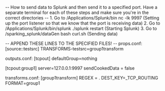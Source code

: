 -- How to send data to Splunk and then send it to a specified port. Have a separate terminal for each of these steps and make sure you're in the correct directories --
	1. Go to /Applications/Splunk/bin
	nc -lk 9997
	(Setting up the port listener so that we know that the port is receiving data)
	2. Go to /Applications/Splunk/bin/splunk
	./splunk restart
	(Starting Splunk)
	3. Go to /sparking_splunk/dataGen
	bash curl.sh 
	(Sending data)

-- APPEND THESE LINES TO THE SPECIFIED FILES! -- 
props.conf: 
[source::testsrc]
TRANSFORMS-testsrc=group1transform

outputs.conf:
[tcpout]
defaultGroup=nothing

[tcpout:group1]
server=127.0.0.1:9997
sendCookedData = false

transforms.conf:
[group1transform]
REGEX = . 
DEST_KEY=_TCP_ROUTING
FORMAT=group1
